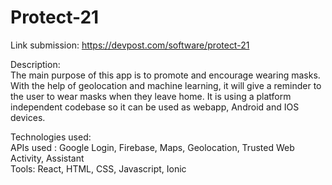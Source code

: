 # Protect-21
Link submission: https://devpost.com/software/protect-21

Description: </br>
  The main purpose of this app is to promote and encourage wearing masks. With the help of geolocation and machine learning, it will give a reminder to the user   to wear masks when they leave home. It is using a platform independent codebase so it can be used as webapp, Android and IOS devices. 
  
  
Technologies used: </br>
  APIs used : Google Login, Firebase, Maps, Geolocation, Trusted Web Activity, Assistant </br>
  Tools: React, HTML, CSS, Javascript, Ionic
  
  
  
  
  
  

